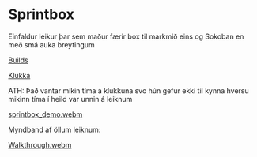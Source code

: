 # Sprintbox

Einfaldur leikur þar sem maður færir box til markmið eins og Sokoban en með smá auka breytingum

[Builds](Builds/)

[Klukka](https://app.clockify.me/shared/645369898edc4c217ee41096)

ATH: Það vantar mikin tíma á klukkuna svo hún gefur ekki til kynna hversu mikinn tíma í heild var unnin á leiknum

[sprintbox_demo.webm](https://user-images.githubusercontent.com/54533207/236084600-e94f0247-e5d4-4a5e-b53a-3b3e44d9cdcd.webm)

Myndband af öllum leiknum:

[Walkthrough.webm](https://github.com/AxelSnaer/Sprintbox/assets/21077918/688ce9cd-c5a5-44c1-ab62-006c7376648a)
